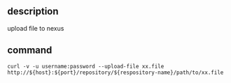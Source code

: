 ## description

upload file to nexus



## command	

```
curl -v -u username:password --upload-file xx.file http://${host}:${port}/repository/${respository-name}/path/to/xx.file
```

